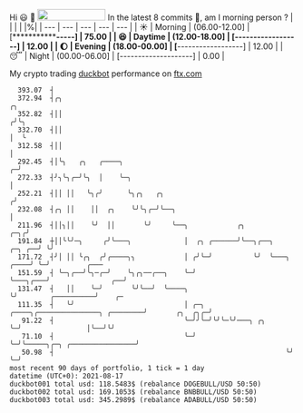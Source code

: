 Hi :smiley: :wave: <img src="https://jojoee.jojoee.com/api/utcnow" width="120" height="20">
In the latest 8 commits :bug:, am I morning person ? 
| | | | |%|
| --- | --- | --- | --- | --- |
| :sunny: | Morning | (06.00-12.00] | [***************-----] | 75.00 |
| :satisfied: | Daytime | (12.00-18.00] | [**------------------] | 12.00 |
| :moon: | Evening | (18.00-00.00] | [**------------------] | 12.00 |
| :sleeping: | Night | (00.00-06.00] | [--------------------] | 0.00 |

My crypto trading [duckbot](https://github.com/jojoee/duckbot) performance on [ftx.com](https://ftx.com/#a=13144711)
```
  393.07  ┤
  372.94  ┤╭╮                                                                                    ╭╮
  352.82  ┤││                                                                                   ╭╯╰╮
  332.70  ┤││                                                                                   │  ╰
  312.58  ┤││                                                                                   │
  292.45  ┤│╰╮   ╭╮   ╭────╮                                                                  ╭─╯
  272.33  ┤╯╮╰╮╭─╯╰╮  │    ╰─╮                                                                │
  252.21  ┤││ ││   ╰╮╭╯      ╰╮╭╮   ╭╮                                                       ╭╯
  232.08  ┤╭╮ ││    ││  ╭╮    ╰╯╰╮╭─╯╰──╮                                                    │
  211.96  ┤││╮││    ╰╯  ││       ╰╯     ╰──╮            ╭╮                               ╭─╮╭╯
  191.84  ┼││╰╰╯─╮     ╭╯╰───╮             │  ╭╮ ╭──────╯╰──╮╭──╮                 ╭─╮ ╭──╯ ╰╯
  171.72  ┤╯│ ││ ╰╭╮  ╭╯╭────╮╮            │ ╭╯╰─╯          ╰╯  ╰───╮        ╭────╯ ╰─╯         ╭───
  151.59  ┤ ╰─╮╭──╯╰╮─╭─╯    ╰╮╭╮──╭──╮    ╰─╯                      ╰───╮╭───╯               ╭──╯
  131.47  ┤   ││    ╰─╯       ╰╯╰──╯  ╰────╮                            ╰╯        ╭──────────╯    ╭─
  111.35  ┤   ╰╯                           │ ╭─╮ ╭────╮╭───────────────╮ ╭────────╯       ╭╮  ╭╮╭─╯
   91.22  ┤                                ╰─╯╯╰─╯╰╯╰─╰╯───╮ ╭╮        ╰─╯                │╰──╯╰╯
   71.10  ┤                                ╰─╯             ╰─╯╰─────╮╭─╮ ╭────────────────╯
   50.98  ┤                                                         ╰╯ ╰─╯
most recent 90 days of portfolio, 1 tick = 1 day
datetime (UTC+0): 2021-08-17
duckbot001 total usd: 118.5483$ (rebalance DOGEBULL/USD 50:50)
duckbot002 total usd: 169.1053$ (rebalance BNBBULL/USD 50:50)
duckbot003 total usd: 345.2989$ (rebalance ADABULL/USD 50:50)
```

